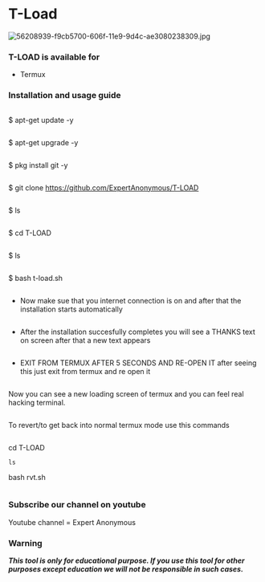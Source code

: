# T-Load

![   56208939-f9cb5700-606f-11e9-9d4c-ae3080238309.jpg](https://user-images.githubusercontent.com/49580304/58883803-c6ff2000-86fc-11e9-8897-362830f1781d.jpg)
### T-LOAD is available for

* Termux

### Installation and usage guide
```
```
$ apt-get update -y
```
```
$ apt-get upgrade -y
```
```
$ pkg install git -y
```
```
$ git clone https://github.com/ExpertAnonymous/T-LOAD
```
```
$ ls
```
```
$ cd T-LOAD
```
```
$ ls
```
```
$ bash t-load.sh
```
```
* Now make sue that you internet connection is on and after that the installation starts automatically
```
```
* After the installation succesfully completes you will see a THANKS text on screen after that a new text appears 
```
```
* EXIT FROM TERMUX AFTER 5 SECONDS AND RE-OPEN IT after seeing this just exit from termux and re open it 
```
```
Now you can see a new loading screen of termux and you can feel real hacking terminal. 
```
```
To revert/to get back into normal termux mode use this commands
```
```
cd T-LOAD
```
ls
```
bash rvt.sh
```
```

### Subscribe our channel on youtube
Youtube channel = Expert Anonymous
     
### Warning

***This tool is only for educational purpose. If you use this tool for other purposes except education we will not be responsible in such cases.***
